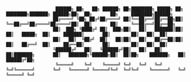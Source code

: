 
                       ██████╗ ██╗   ██╗ ██████╗ ██╗████████╗ █████╗ ██╗         ████████╗███████╗ ██████╗██╗  ██╗       ██╗     ████████╗██████╗    
                      ██╔════╝ ╚██╗ ██╔╝██╔════╝ ██║╚══██╔══╝██╔══██╗██║         ╚══██╔══╝██╔════╝██╔════╝██║  ██║       ██║     ╚══██╔══╝██╔══██╗   
                      ██║  ███╗ ╚████╔╝ ██║  ███╗██║   ██║   ███████║██║            ██║   █████╗  ██║     ███████║       ██║        ██║   ██║  ██║   
                      ██║   ██║  ╚██╔╝  ██║   ██║██║   ██║   ██╔══██║██║            ██║   ██╔══╝  ██║     ██╔══██║       ██║        ██║   ██║  ██║   
                      ╚██████╔╝   ██║   ╚██████╔╝██║   ██║   ██║  ██║███████╗       ██║   ███████╗╚██████╗██║  ██║██╗    ███████╗   ██║   ██████╔╝██╗
                       ╚═════╝    ╚═╝    ╚═════╝ ╚═╝   ╚═╝   ╚═╝  ╚═╝╚══════╝       ╚═╝   ╚══════╝ ╚═════╝╚═╝  ╚═╝╚═╝    ╚══════╝   ╚═╝   ╚═════╝ ╚═╝
                                                                                                                               

